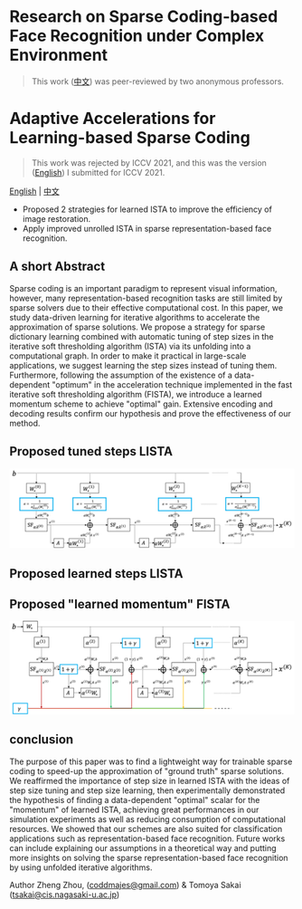 # Research on Sparse Coding-based Face Recognition under Complex Environment
> This work ([中文](doc/Research_on_Sparse_Coding-based_Face_Recognition_under_Complex_Environment.pdf)) was peer-reviewed by two anonymous professors. 

# Adaptive Accelerations for Learning-based Sparse Coding
> This work was rejected by ICCV 2021, and this was the version ([English](doc/Adaptive_Accelerations_for_Learning-based_Sparse_Coding.pdf)) I submitted for ICCV 2021.

[English](doc/Adaptive_Accelerations_for_Learning-based_Sparse_Coding.pdf) | [中文](doc/Research_on_Sparse_Coding-based_Face_Recognition_under_Complex_Environment.pdf)

+ Proposed 2 strategies for learned ISTA to improve the efficiency of image restoration.
+ Apply improved unrolled ISTA in sparse representation-based face recognition. 

## A short Abstract

Sparse coding is an important paradigm to represent visual information, however, many representation-based recognition tasks are still limited by sparse solvers due to their effective computational cost. In this paper, we study data-driven learning for iterative algorithms to accelerate the approximation of sparse solutions. We propose a strategy for sparse dictionary learning combined with automatic tuning of step sizes in the iterative soft thresholding algorithm (ISTA) via its unfolding into a computational graph. In order to make it practical in large-scale applications, we suggest learning the step sizes instead of tuning them. Furthermore, following the assumption of the existence of a data-dependent "optimum" in the acceleration technique implemented in the fast iterative soft thresholding algorithm (FISTA), we introduce a learned momentum scheme to achieve "optimal" gain. Extensive encoding and decoding results confirm our hypothesis and prove the effectiveness of our method.

## Proposed tuned steps LISTA
![tuned steps LISTA](images/stepsize.png)

## Proposed learned steps LISTA

## Proposed "learned momentum" FISTA
![learned momentum FISTA](images/LM-FISTA.png)

## conclusion
The purpose of this paper was to find a lightweight way for trainable sparse coding to speed-up the approximation of "ground truth" sparse solutions. We reaffirmed the importance of step size in learned ISTA with the ideas of step size tuning and step size learning, then experimentally demonstrated the hypothesis of finding a data-dependent "optimal" scalar for the "momentum" of learned ISTA, achieving great performances in our simulation experiments as well as reducing consumption of computational resources. We showed that our schemes are also suited for classification applications such as representation-based face recognition. Future works can include explaining our assumptions in a theoretical way and putting more insights on solving the sparse representation-based face recognition by using unfolded iterative algorithms.

Author Zheng Zhou, (coddmajes@gmail.com) & Tomoya Sakai (tsakai@cis.nagasaki-u.ac.jp)
